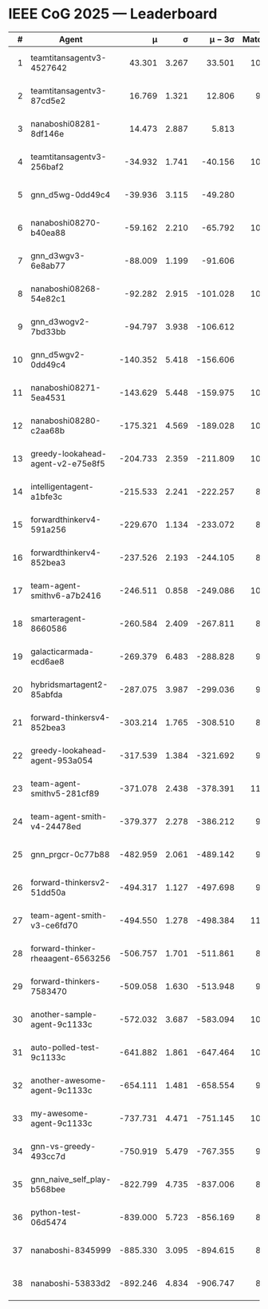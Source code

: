 # IEEE CoG 2025 — Leaderboard

| # | Agent | μ | σ | μ − 3σ | Matches | Updated |
|---:|---|---:|---:|---:|---:|---|
| 1 | teamtitansagentv3-4527642 | 43.301 | 3.267 | 33.501 | 10776 | 2025-08-31 10:51 |
| 2 | teamtitansagentv3-87cd5e2 | 16.769 | 1.321 | 12.806 | 9658 | 2025-08-31 10:51 |
| 3 | nanaboshi08281-8df146e | 14.473 | 2.887 | 5.813 | 396 | 2025-08-31 10:51 |
| 4 | teamtitansagentv3-256baf2 | -34.932 | 1.741 | -40.156 | 10614 | 2025-08-31 10:51 |
| 5 | gnn_d5wg-0dd49c4 | -39.936 | 3.115 | -49.280 | 240 | 2025-08-31 10:51 |
| 6 | nanaboshi08270-b40ea88 | -59.162 | 2.210 | -65.792 | 10580 | 2025-08-31 10:51 |
| 7 | gnn_d3wgv3-6e8ab77 | -88.009 | 1.199 | -91.606 | 278 | 2025-08-31 10:51 |
| 8 | nanaboshi08268-54e82c1 | -92.282 | 2.915 | -101.028 | 10160 | 2025-08-31 10:51 |
| 9 | gnn_d3wogv2-7bd33bb | -94.797 | 3.938 | -106.612 | 434 | 2025-08-31 10:51 |
| 10 | gnn_d5wgv2-0dd49c4 | -140.352 | 5.418 | -156.606 | 306 | 2025-08-31 10:51 |
| 11 | nanaboshi08271-5ea4531 | -143.629 | 5.448 | -159.975 | 10638 | 2025-08-31 10:51 |
| 12 | nanaboshi08280-c2aa68b | -175.321 | 4.569 | -189.028 | 10038 | 2025-08-31 10:51 |
| 13 | greedy-lookahead-agent-v2-e75e8f5 | -204.733 | 2.359 | -211.809 | 10450 | 2025-08-31 10:51 |
| 14 | intelligentagent-a1bfe3c | -215.533 | 2.241 | -222.257 | 8606 | 2025-08-31 10:51 |
| 15 | forwardthinkerv4-591a256 | -229.670 | 1.134 | -233.072 | 8583 | 2025-08-31 10:51 |
| 16 | forwardthinkerv4-852bea3 | -237.526 | 2.193 | -244.105 | 8579 | 2025-08-31 10:51 |
| 17 | team-agent-smithv6-a7b2416 | -246.511 | 0.858 | -249.086 | 10960 | 2025-08-31 10:51 |
| 18 | smarteragent-8660586 | -260.584 | 2.409 | -267.811 | 8517 | 2025-08-31 10:51 |
| 19 | galacticarmada-ecd6ae8 | -269.379 | 6.483 | -288.828 | 9620 | 2025-08-31 10:51 |
| 20 | hybridsmartagent2-85abfda | -287.075 | 3.987 | -299.036 | 9011 | 2025-08-31 10:51 |
| 21 | forward-thinkersv4-852bea3 | -303.214 | 1.765 | -308.510 | 8256 | 2025-08-31 10:51 |
| 22 | greedy-lookahead-agent-953a054 | -317.539 | 1.384 | -321.692 | 9498 | 2025-08-31 10:51 |
| 23 | team-agent-smithv5-281cf89 | -371.078 | 2.438 | -378.391 | 11140 | 2025-08-31 10:51 |
| 24 | team-agent-smith-v4-24478ed | -379.377 | 2.278 | -386.212 | 9938 | 2025-08-31 10:51 |
| 25 | gnn_prgcr-0c77b88 | -482.959 | 2.061 | -489.142 | 9450 | 2025-08-31 10:51 |
| 26 | forward-thinkersv2-51dd50a | -494.317 | 1.127 | -497.698 | 9336 | 2025-08-31 10:51 |
| 27 | team-agent-smith-v3-ce6fd70 | -494.550 | 1.278 | -498.384 | 11318 | 2025-08-31 10:51 |
| 28 | forward-thinker-rheaagent-6563256 | -506.757 | 1.701 | -511.861 | 8904 | 2025-08-31 10:51 |
| 29 | forward-thinkers-7583470 | -509.058 | 1.630 | -513.948 | 9720 | 2025-08-31 10:51 |
| 30 | another-sample-agent-9c1133c | -572.032 | 3.687 | -583.094 | 10260 | 2025-08-31 10:51 |
| 31 | auto-polled-test-9c1133c | -641.882 | 1.861 | -647.464 | 10540 | 2025-08-31 10:51 |
| 32 | another-awesome-agent-9c1133c | -654.111 | 1.481 | -658.554 | 9840 | 2025-08-31 10:51 |
| 33 | my-awesome-agent-9c1133c | -737.731 | 4.471 | -751.145 | 10400 | 2025-08-31 10:51 |
| 34 | gnn-vs-greedy-493cc7d | -750.919 | 5.479 | -767.355 | 9080 | 2025-08-31 10:51 |
| 35 | gnn_naive_self_play-b568bee | -822.799 | 4.735 | -837.006 | 8680 | 2025-08-31 10:51 |
| 36 | python-test-06d5474 | -839.000 | 5.723 | -856.169 | 8820 | 2025-08-31 10:51 |
| 37 | nanaboshi-8345999 | -885.330 | 3.095 | -894.615 | 8650 | 2025-08-31 10:51 |
| 38 | nanaboshi-53833d2 | -892.246 | 4.834 | -906.747 | 8120 | 2025-08-31 10:51 |
